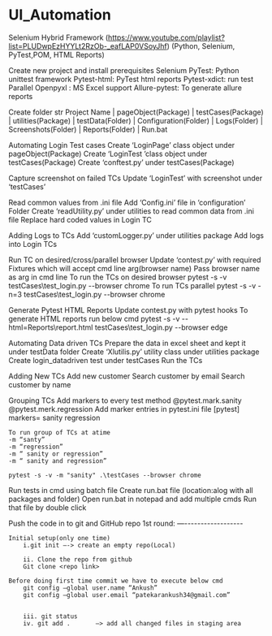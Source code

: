 # UI_Automation
Selenium Hybrid Framework (https://www.youtube.com/playlist?list=PLUDwpEzHYYLt2RzOb-_eafLAP0VSoyJhf)
(Python, Selenium, PyTest,POM, HTML Reports)

Create new project and install prerequisites
Selenium
PyTest:	Python unittest framework
Pytest-html:	PyTest html reports
Pytest-xdict:	run test Parallel
Openpyxl :	MS Excel support
Allure-pytest:	To generate allure reports

Create folder str
Project Name
	|
	pageObject(Package)
	|
	testCases(Package)
	|
	utilities(Package)
	|
	testData(Folder)
	|
	Configuration(Folder)
	|
	Logs(Folder)
	|
	Screenshots(Folder)
	|
	Reports(Folder)
	|
	Run.bat


Automating Login Test cases
Create ‘LoginPage’ class object under pageObject(Package) 
Create ‘LoginTest ’class object under testCases(Package)
Create ‘conftest.py’  under testCases(Package)

Capture screenshot on failed TCs
Update ‘LoginTest’ with screenshot under ‘testCases’

Read common values from .ini file
Add ‘Config.ini’ file in ‘configuration’ Folder
Create ‘readUtility.py’ under utilities to read common data from .ini file
Replace hard coded values in Login TC

Adding Logs to TCs
Add ‘customLogger.py’ under utilities package
Add logs into Login TCs

Run TC on desired/cross/parallel browser
Update ‘contest.py’ with required Fixtures which will accept cmd line arg(browser name)
Pass browser name as arg in cmd line 
	To run the TCs on desired browser
		pytest -s -v testCases\test_login.py --browser chrome
	To run TCs parallel
		pytest -s -v -n=3 testCases\test_login.py --browser chrome

Generate Pytest HTML Reports
Update contest.py with pytest hooks
	To generate HTML reports run below cmd
		pytest -s -v --html=Reports\report.html testCases\test_login.py --browser edge

Automating Data driven TCs
Prepare the data in excel sheet and kept it under testData folder
Create ‘Xlutilis.py’ utility class under utilities package
Create login_datadriven test under testCases 
Run the TCs

Adding New TCs
Add new customer
Search customer by email
Search customer by name


Grouping TCs
Add markers to every test method
@pytest.mark.sanity
@pytest.merk.regression
Add marker entries in pytest.ini file
[pytest]
markers=
	sanity
	regression 

	To run group of TCs at atime
	-m “santy”
	-m “regression”
	-m “ sanity or regression”
	-m “ sanity and regression”

	pytest -s -v -m "sanity" .\testCases --browser chrome

Run tests in cmd using batch file
Create run.bat file (location:alog with all packages and folder)
Open run.bat in notepad and add multiple cmds
Run that file by double click


Push the code in to git and GitHub repo
	1st round:
	—------------------
	
	Initial setup(only one time)
		i.git init —-> create an empty repo(Local)
		
		ii. Clone the repo from github
		Git clone <repo link>

	Before doing first time commit we have to execute below cmd
		git config –global user.name “Ankush”
		git config –global user.email “patekarankush34@gmail.com”


		iii. git status
		iv. git add .       —> add all changed files in staging area

		

		


